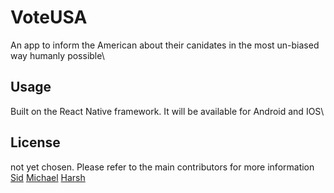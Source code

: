 # VoteUSA
An app to inform the American about their canidates in the most un-biased way humanly possible\
## Usage
Built on the React Native framework. It will be available for Android and IOS\
## License
not yet chosen. Please refer to the main contributors for more information [Sid](https://github.com/Sybersid) [Michael](https://github.com/Michaelgathara) [Harsh](https://github.com/eichess)